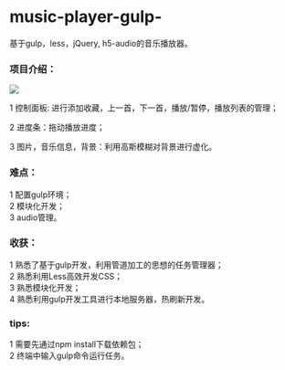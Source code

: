 # music-player-gulp-
基于gulp，less，jQuery, h5-audio的音乐播放器。  
### 项目介绍：  
![](http://my-first-bucket-1255365917.coscd.myqcloud.com/git/music-player-pic.png)  


1 控制面板: 进行添加收藏，上一首，下一首，播放/暂停，播放列表的管理；   

2 进度条：拖动播放进度；  

3 图片，音乐信息，背景：利用高斯模糊对背景进行虚化。  

### 难点：  
1 配置gulp环境；  
2 模块化开发；  
3 audio管理。  
### 收获：  
1 熟悉了基于gulp开发，利用管道加工的思想的任务管理器；  
2 熟悉利用Less高效开发CSS；  
3 熟悉模块化开发；  
4 熟悉利用gulp开发工具进行本地服务器，热刷新开发。  
### tips:  
1 需要先通过npm install下载依赖包；  
2 终端中输入gulp命令运行任务。
